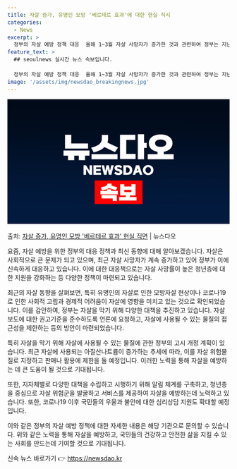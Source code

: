 ```yaml
---
title: 자살 증가, 유명인 모방 '베르테르 효과'에 대한 현실 직시
categories:
  - News
excerpt: >
  정부의 자살 예방 정책 대응  올해 1~3월 자살 사망자가 증가한 것과 관련하여 정부는 지난해 말 유명인의 …
feature_text: >
  ## seoulnews 실시간 뉴스 속보입니다.

  정부의 자살 예방 정책 대응  올해 1~3월 자살 사망자가 증가한 것과 관련하여 정부는 지난해 말 유명인의 …
image: '/assets/img/newsdao_breakingnews.jpg'
---
```


![뉴스다오 속보](/assets/img/newsdao_breakingnews.jpg)

<p>출처: <a href="https://newsdao.kr/4257" rel="dofollow">자살 증가, 유명인 모방 '베르테르 효과' 현실 직면</a> | 뉴스다오</p>

요즘, 자살 예방을 위한 정부의 대응 정책과 최신 동향에 대해 알아보겠습니다. 자살은 사회적으로 큰 문제가 되고 있으며, 최근 자살 사망자가 계속 증가하고 있어 정부가 이에 신속하게 대응하고 있습니다. 이에 대한 대응책으로는 자살 사망률이 높은 청년층에 대한 지원을 강화하는 등 다양한 정책이 마련되고 있습니다.

최근의 자살 동향을 살펴보면, 특히 유명인의 자살로 인한 모방자살 현상이나 코로나19로 인한 사회적 고립과 경제적 어려움이 자살에 영향을 미치고 있는 것으로 확인되었습니다. 이를 감안하여, 정부는 자살을 막기 위해 다양한 대책을 추진하고 있습니다. 자살 보도에 대한 권고기준을 준수하도록 언론에 요청하고, 자살에 사용될 수 있는 물질의 접근성을 제한하는 등의 방안이 마련되었습니다.

특히 자살을 막기 위해 자살에 사용될 수 있는 물질에 관한 정부의 고시 개정 계획이 있습니다. 최근 자살에 사용되는 아질산나트륨이 증가하는 추세에 따라, 이를 자살 위험물질로 지정하고 판매나 활용에 제한을 둘 예정입니다. 이러한 노력을 통해 자살을 예방하는 데 큰 도움이 될 것으로 기대됩니다.

또한, 지자체별로 다양한 대책을 수립하고 시행하기 위해 알림 체계를 구축하고, 청년층을 중심으로 자살 위험군을 발굴하고 서비스를 제공하여 자살을 예방하는데 노력하고 있습니다. 또한, 코로나19 이후 국민들의 우울과 불안에 대한 심리상담 지원도 확대할 예정입니다.

이와 같은 정부의 자살 예방 정책에 대한 자세한 내용은 해당 기관으로 문의할 수 있습니다. 위와 같은 노력을 통해 자살을 예방하고, 국민들의 건강하고 안전한 삶을 지킬 수 있는 사회를 만드는데 기여할 것으로 기대됩니다. 

신속 뉴스 바로가기 👉 <a href="https://newsdao.kr" rel="dofollow">https://newsdao.kr</a>


